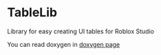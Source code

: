 # TableLib
Library for easy creating UI tables for Roblox Studio



You can read doxygen in [doxygen page](https://ukuroks-games.github.io/TableLib/)

